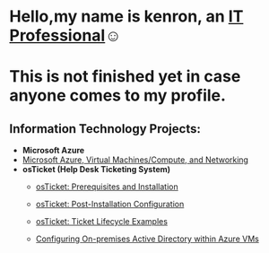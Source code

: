 <h1>Hello,my name is kenron, an <a href="https://linkedin.com/in/kenron-robinson">IT Professional</a>☺</h1>

<h1>This is not finished yet in case anyone comes to my profile.  </h1>

<h2> Information Technology Projects:</h2>

- <b>Microsoft Azure</b>
 - [Microsoft Azure, Virtual Machines/Compute, and Networking](https://github.com/SleeplessDev-null/azure-network-protocols)
- <b>osTicket (Help Desk Ticketing System)</b>
  - [osTicket: Prerequisites and Installation](https://github.com/SleeplessDev-null/osticket-prereqs)
  - [osTicket: Post-Installation Configuration](https://github.com/SleeplessDev-null/post-install-config)
  - [osTicket: Ticket Lifecycle Examples](https://github.com/SleeplessDev-null/ticket-lifecycle)

  - [Configuring On-premises Active Directory within Azure VMs](https://github.com/SleeplessDev-null/configure-ad)
 

